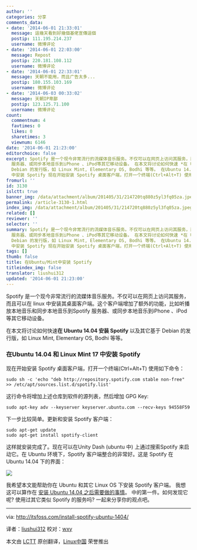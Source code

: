 ```yaml
---
author: ''
categories: 分享
comments_data:
- date: '2014-06-01 21:33:01'
  message: 這幾天看到好幾個基佬宣傳這個
  postip: 111.195.214.237
  username: 微博评论
- date: '2014-06-01 22:03:00'
  message: Repost
  postip: 220.181.108.112
  username: 微博评论
- date: '2014-06-01 22:33:01'
  message: 天朝不能用，而且广告太多...
  postip: 180.155.103.169
  username: 微博评论
- date: '2014-06-03 00:33:02'
  message: 天朝IP卑鄙
  postip: 123.125.71.100
  username: 微博评论
count:
  commentnum: 4
  favtimes: 0
  likes: 0
  sharetimes: 3
  viewnum: 6146
date: '2014-06-01 21:23:00'
editorchoice: false
excerpt: Spotify 是一个现今非常流行的流媒体音乐服务。不仅可以在网页上访问其服务，而且可以在 linux 中安装其桌面客户端。这个客户端增加了额外的功能，比如听播放本地音乐和同步本地音乐到Spotify
  服务器、或同步本地音乐到iPhone 、iPod等其它移动设备。 在本文将讨论如何快速 *在 Ubuntu 14.04 安装 Spotify * 以及其它基于
  Debian 的发行版，如 Linux Mint, Elementary OS, Bodhi 等等。 在Ubuntu 14.04 和 Linux Mint 17
  中安装 Spotify 现在开始安装 Spotify 桌面客户端，打开一个终端(Ctrl+Alt+T) 使用如下命令： sudo sh -c 'echo &quot;deb
fromurl: ''
id: 3130
islctt: true
banner_img: /data/attachment/album/201405/31/214720tq880z5yl3fq05za.jpeg
permalink: /article-3130-1.html
index_img: /data/attachment/album/201405/31/214720tq880z5yl3fq05za.jpeg.thumb.jpg
related: []
reviewer: ''
selector: ''
summary: Spotify 是一个现今非常流行的流媒体音乐服务。不仅可以在网页上访问其服务，而且可以在 linux 中安装其桌面客户端。这个客户端增加了额外的功能，比如听播放本地音乐和同步本地音乐到Spotify
  服务器、或同步本地音乐到iPhone 、iPod等其它移动设备。 在本文将讨论如何快速 *在 Ubuntu 14.04 安装 Spotify * 以及其它基于
  Debian 的发行版，如 Linux Mint, Elementary OS, Bodhi 等等。 在Ubuntu 14.04 和 Linux Mint 17
  中安装 Spotify 现在开始安装 Spotify 桌面客户端，打开一个终端(Ctrl+Alt+T) 使用如下命令： sudo sh -c 'echo &quot;deb
tags: []
thumb: false
title: 在Ubuntu/Mint中安装 Spotify
titleindex_img: false
translator: liushui312
updated: '2014-06-01 21:23:00'
---
```


Spotify 是一个现今非常流行的流媒体音乐服务。不仅可以在网页上访问其服务，而且可以在 linux 中安装其桌面客户端。这个客户端增加了额外的功能，比如听播放本地音乐和同步本地音乐到Spotify 服务器、或同步本地音乐到iPhone 、iPod等其它移动设备。


在本文将讨论如何快速**在 Ubuntu 14.04 安装 Spotify** 以及其它基于 Debian 的发行版，如 Linux Mint, Elementary OS, Bodhi 等等。


### 在Ubuntu 14.04 和 Linux Mint 17 中安装 Spotify


现在开始安装 Spotify 桌面客户端，打开一个终端(Ctrl+Alt+T) 使用如下命令：



```
sudo sh -c 'echo "deb http://repository.spotify.com stable non-free" >> /etc/apt/sources.list.d/spotify.list'

```

这行命令将增加上述仓库到软件的源列表，然后增加 GPG Key:



```
sudo apt-key adv --keyserver keyserver.ubuntu.com --recv-keys 94558F59

```

下一步比较简单。更新和安装 Spotify 客户端：



```
sudo apt-get update
sudo apt-get install spotify-client

```

这样就安装完成了。现在可以在Unity Dash (ubuntu 中) 上通过搜索Spotify 来启动它。在 Ubuntu 环境下，Spotify 客户端整合的非常好。这是 Spotify 在 Ubuntu 14.04 下的界面：


![](/data/attachment/album/201405/31/214720tq880z5yl3fq05za.jpeg)


我希望本文能帮助你在 Ubuntu 和其它 Linux OS 下安装 Spotify 客户端。 我想这可以算作在 [安装 Ubuntu 14.04 之后需要做的事情](http://itsfoss.com/things-to-do-after-installing-ubuntu-14-04/)。 中的第一件。如何发现它呢? 使用过其它类似 Spotify 的服务吗? 一起来分享你的观点吧。




---


via: <http://itsfoss.com/install-spotify-ubuntu-1404/>


译者：[liushui312](https://github.com/liushui312) 校对：[wxy](https://github.com/wxy)


本文由 [LCTT](https://github.com/LCTT/TranslateProject) 原创翻译，[Linux中国](http://linux.cn/) 荣誉推出